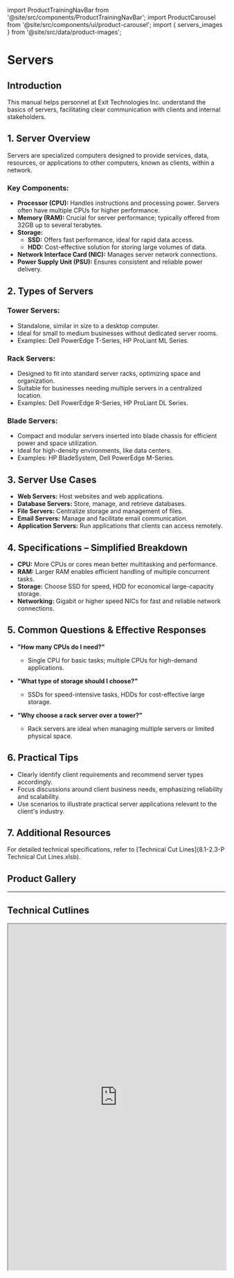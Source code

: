 import ProductTrainingNavBar from '@site/src/components/ProductTrainingNavBar';
import ProductCarousel from '@site/src/components/ui/product-carousel';
import { servers_images } from '@site/src/data/product-images';

<ProductTrainingNavBar />

# Servers

## Introduction
This manual helps personnel at Exit Technologies Inc. understand the basics of servers, facilitating clear communication with clients and internal stakeholders.

## 1. Server Overview
Servers are specialized computers designed to provide services, data, resources, or applications to other computers, known as clients, within a network.

### Key Components:
- **Processor (CPU):** Handles instructions and processing power. Servers often have multiple CPUs for higher performance.
- **Memory (RAM):** Crucial for server performance; typically offered from 32GB up to several terabytes.
- **Storage:**
  - **SSD:** Offers fast performance, ideal for rapid data access.
  - **HDD:** Cost-effective solution for storing large volumes of data.
- **Network Interface Card (NIC):** Manages server network connections.
- **Power Supply Unit (PSU):** Ensures consistent and reliable power delivery.

## 2. Types of Servers
### Tower Servers:
- Standalone, similar in size to a desktop computer.
- Ideal for small to medium businesses without dedicated server rooms.
- Examples: Dell PowerEdge T-Series, HP ProLiant ML Series.

### Rack Servers:
- Designed to fit into standard server racks, optimizing space and organization.
- Suitable for businesses needing multiple servers in a centralized location.
- Examples: Dell PowerEdge R-Series, HP ProLiant DL Series.

### Blade Servers:
- Compact and modular servers inserted into blade chassis for efficient power and space utilization.
- Ideal for high-density environments, like data centers.
- Examples: HP BladeSystem, Dell PowerEdge M-Series.

## 3. Server Use Cases
- **Web Servers:** Host websites and web applications.
- **Database Servers:** Store, manage, and retrieve databases.
- **File Servers:** Centralize storage and management of files.
- **Email Servers:** Manage and facilitate email communication.
- **Application Servers:** Run applications that clients can access remotely.

## 4. Specifications – Simplified Breakdown
- **CPU:** More CPUs or cores mean better multitasking and performance.
- **RAM:** Larger RAM enables efficient handling of multiple concurrent tasks.
- **Storage:** Choose SSD for speed, HDD for economical large-capacity storage.
- **Networking:** Gigabit or higher speed NICs for fast and reliable network connections.

## 5. Common Questions & Effective Responses
- **"How many CPUs do I need?"**
  - Single CPU for basic tasks; multiple CPUs for high-demand applications.

- **"What type of storage should I choose?"**
  - SSDs for speed-intensive tasks, HDDs for cost-effective large storage.

- **"Why choose a rack server over a tower?"**
  - Rack servers are ideal when managing multiple servers or limited physical space.

## 6. Practical Tips
- Clearly identify client requirements and recommend server types accordingly.
- Focus discussions around client business needs, emphasizing reliability and scalability.
- Use scenarios to illustrate practical server applications relevant to the client's industry.

## 7. Additional Resources
For detailed technical specifications, refer to [Technical Cut Lines](8.1-2.3-P Technical Cut Lines.xlsb).

## Product Gallery

<ProductCarousel 
  images={servers_images}
  title="Servers Gallery"
/>

---

## Technical Cutlines

<iframe
  src="https://docs.google.com/spreadsheets/d/e/2PACX-1vRBKY_e6e1XBdjLn4WTFw5W5o5j8lyFAAsApDK6FXAvNri0Wh5QAVNY3hFJZTjNdg/pubhtml?widget=true&headers=false&gid=816388005&single=true"
  width="100%"
  height="800"
  style={{ border: 'none', borderRadius: '8px' }}
  title="Technical Cutlines"
  allowFullScreen
></iframe> 